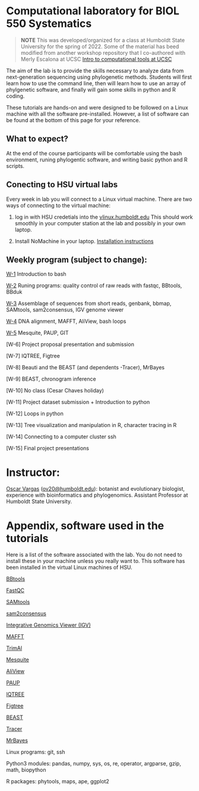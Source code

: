 # Computational laboratory for BIOL 550 Systematics

> **NOTE** 
> This was developed/organized for a class at Humboldt State University for the spring of 2022. 
> Some of the material has beed modified from another workshop repository that I co-authored with Merly Escalona at UCSC [Intro to computational tools at UCSC](https://github.com/merlyescalona/ucsc-eeb-intro2comptools) 

The aim of the lab is to provide the skills necessary to analyze data from next-generation sequencing using phylogenetic methods. Students will first learn how to use the command line, then will learn how to use an array of phylgenetic software, and finally will gain some skills in python and R coding.

These tutorials are hands-on and were designed to be followed on a Linux machine with all the software pre-installed. However, a list of software can be found at the bottom of this page for your reference.

## What to expect?

At the end of the course participants will be comfortable using the bash environment, runing phylogentic software, and writing basic python and R scripts.

## Conecting to HSU virtual labs

Every week in lab you will connect to a Linux virtual machine. There are two ways of connecting to the virtual machine:

1. log in with HSU credetials into the [vlinux.humboldt.edu](https://vlinux.humboldt.edu/) This should work smoothly in your computer station at the lab and possibly in your own laptop.

2. Install NoMachine in your laptop. [Installation instructions](https://its.humboldt.edu/vlinux-home-instructions)

## Weekly program (subject to change):

[W-1](https://github.com/oscarvargash/biol_550_2022/tree/main/week_01) Introduction to bash

[W-2](https://github.com/oscarvargash/biol_550_2022/tree/main/week_02) Runing programs: quality control of raw reads with fastqc, BBtools, BBduk

[W-3](https://github.com/oscarvargash/biol_550_2022/tree/main/week_03) Assemblage of sequences from short reads, genbank, bbmap, SAMtools, sam2consensus, IGV genome viewer

[W-4](https://github.com/oscarvargash/biol_550_2022/tree/main/week_04) DNA alignment, MAFFT, AliView, bash loops

[W-5](https://github.com/oscarvargash/biol_550_2022/tree/main/week_05) Mesquite, PAUP, GIT 

[W-6] Project proposal presentation and submission

[W-7] IQTREE, Figtree

[W-8] Beauti and the BEAST (and dependents -Tracer), MrBayes

[W-9] BEAST, chronogram inference

[W-10] No class (Cesar Chaves holiday)

[W-11] Project dataset submission + Introduction to python

[W-12] Loops in python

[W-13] Tree visualization and manipulation in R, character tracing in R

[W-14] Connecting to a computer cluster ssh

[W-15] Final project presentations


# Instructor:

[Oscar Vargas](http://oscarmvargas.com/) (<ov20@humboldt.edu>): botanist and evolutionary biologist, experience with bioinformatics and phylogenomics. Assistant Professor at Humboldt State University.

# Appendix, software used in the tutorials

Here is a list of the software associated with the lab. You do not need to install these in your machine unless you really want to. This software has been installed in the virtual Linux machines of HSU.

[BBtools](https://jgi.doe.gov/data-and-tools/bbtools/bb-tools-user-guide/installation-guide/)

[FastQC](https://www.bioinformatics.babraham.ac.uk/projects/fastqc/)

[SAMtools](http://www.htslib.org/)

[sam2consensus](https://github.com/edgardomortiz/sam2consensus)

[Integrative Genomics Viewer (IGV)](https://software.broadinstitute.org/software/igv/)

[MAFFT](https://mafft.cbrc.jp/alignment/software/)

[TrimAl](http://trimal.cgenomics.org/)

[Mesquite](https://www.mesquiteproject.org/Installation.html)

[AliView](https://ormbunkar.se/aliview/)

[PAUP](https://paup.phylosolutions.com/get-paup/)

[IQTREE](http://www.iqtree.org/)

[Figtree](http://tree.bio.ed.ac.uk/software/figtree/)

[BEAST](https://github.com/beast-dev/beast-mcmc)

[Tracer](https://github.com/beast-dev/tracer/releases)

[MrBayes](https://nbisweden.github.io/MrBayes/download.html)

Linux programs: git, ssh

Python3 modules: pandas, numpy, sys, os, re, operator, argparse, gzip, math, biopython

R packages: phytools, maps, ape, ggplot2


